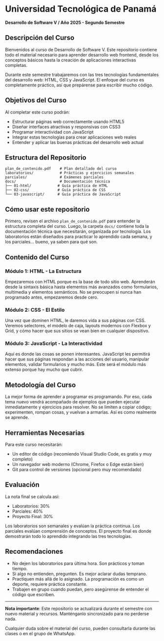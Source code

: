 # Universidad Tecnológica de Panamá
**Desarrollo de Software V / Año 2025 - Segundo Semestre**

## Descripción del Curso

Bienvenidos al curso de Desarrollo de Software V. Este repositorio contiene todo el material necesario para aprender desarrollo web frontend, desde los conceptos básicos hasta la creación de aplicaciones interactivas completas.

Durante este semestre trabajaremos con las tres tecnologías fundamentales del desarrollo web: HTML, CSS y JavaScript. El enfoque del curso es completamente práctico, así que prepárense para escribir mucho código.

## Objetivos del Curso

Al completar este curso podrán:
- Estructurar páginas web correctamente usando HTML5
- Diseñar interfaces atractivas y responsivas con CSS3
- Programar interactividad con JavaScript
- Integrar estas tecnologías para crear aplicaciones web reales
- Entender y aplicar las buenas prácticas del desarrollo web actual

## Estructura del Repositorio

```
plan_de_contenido.pdf    # Plan detallado del curso
laboratorios/            # Prácticas y ejercicios semanales
parciales/               # Exámenes parciales
docs/                    # Documentación técnica
├── 01-html/            # Guía práctica de HTML
├── 02-css/             # Guía práctica de CSS
└── 03-javascript/      # Guía práctica de JavaScript
```

## Cómo usar este repositorio

Primero, revisen el archivo `plan_de_contenido.pdf` para entender la estructura completa del curso. Luego, la carpeta `docs/` contiene toda la documentación técnica que necesitarán, organizada por tecnología. Los laboratorios están diseñados para practicar lo aprendido cada semana, y los parciales... bueno, ya saben para qué son.

## Contenido del Curso

### Módulo 1: HTML - La Estructura
Empezaremos con HTML porque es la base de todo sitio web. Aprenderán desde la sintaxis básica hasta elementos más avanzados como formularios, multimedia y elementos semánticos. No se preocupen si nunca han programado antes, empezaremos desde cero.

### Módulo 2: CSS - El Estilo  
Una vez que dominen HTML, le daremos vida a sus páginas con CSS. Veremos selectores, el modelo de caja, layouts modernos con Flexbox y Grid, y cómo hacer que sus sitios se vean bien en cualquier dispositivo.

### Módulo 3: JavaScript - La Interactividad
Aquí es donde las cosas se ponen interesantes. JavaScript les permitirá hacer que sus páginas respondan a las acciones del usuario, manipular elementos, validar formularios y mucho más. Este será el módulo más extenso porque hay mucho que cubrir.

## Metodología del Curso

La mejor forma de aprender a programar es programando. Por eso, cada tema nuevo vendrá acompañado de ejemplos que pueden ejecutar inmediatamente y ejercicios para resolver. No se limiten a copiar código; experimenten, rompan cosas, y vuelvan a armarlas. Así es como realmente se aprende.

## Herramientas Necesarias

Para este curso necesitarán:
- Un editor de código (recomiendo Visual Studio Code, es gratis y muy completo)
- Un navegador web moderno (Chrome, Firefox o Edge están bien)
- Git para control de versiones (opcional pero muy recomendado)

## Evaluación

La nota final se calcula así:
- Laboratorios: 30%
- Parciales: 40%  
- Proyecto Final: 30%

Los laboratorios son semanales y evalúan la práctica continua. Los parciales evalúan comprensión de conceptos. El proyecto final es donde demostrarán todo lo aprendido integrando las tres tecnologías.

## Recomendaciones

- No dejen los laboratorios para última hora. Son prácticos y toman tiempo.
- Si algo no entienden, pregunten. Es mejor aclarar dudas temprano.
- Practiquen más allá de lo asignado. La programación es como un deporte, requiere práctica constante.
- Trabajen en grupo cuando puedan, pero asegúrense de entender el código que escriben.

---

**Nota importante**: Este repositorio se actualizará durante el semestre con nuevo material y recursos. Manténganlo sincronizado para no perderse nada.

Cualquier duda sobre el material del curso, pueden consultarla durante las clases o en el grupo de WhatsApp.
